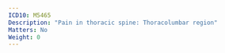 ```yaml
---
ICD10: M5465
Description: "Pain in thoracic spine: Thoracolumbar region"
Matters: No
Weight: 0
---
```


